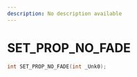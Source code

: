 ```yaml
---
description: No description available 
---
```


# SET_PROP_NO_FADE

```cpp
int SET_PROP_NO_FADE(int _Unk0);
```